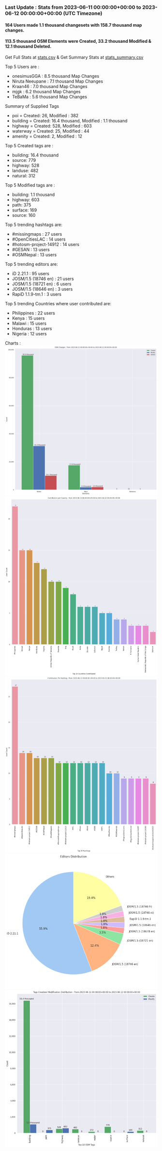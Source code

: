 ### Last Update : Stats from 2023-06-11 00:00:00+00:00 to 2023-06-12 00:00:00+00:00 (UTC Timezone)

#### 164 Users made 1.1 thousand changesets with 158.7 thousand map changes.
#### 113.5 thousand OSM Elements were Created, 33.2 thousand Modified & 12.1 thousand Deleted.
Get Full Stats at [stats.csv](/stats/hotosm/Daily/stats.csv)
 & Get Summary Stats at [stats_summary.csv](/stats/hotosm/Daily/stats_summary.csv)

Top 5 Users are : 
- onesimusGGA : 8.5 thousand Map Changes
- Niruta Neeupane : 7.1 thousand Map Changes
- Kraan46 : 7.0 thousand Map Changes
- mjgk : 6.2 thousand Map Changes
- TeBaMa : 5.6 thousand Map Changes

Summary of Supplied Tags
- poi = Created: 26, Modified : 382
- building = Created: 16.4 thousand, Modified : 1.1 thousand
- highway = Created: 528, Modified : 603
- waterway = Created: 25, Modified : 44
- amenity = Created: 2, Modified : 12


Top 5 Created tags are :
- building: 16.4 thousand
- source: 779
- highway: 528
- landuse: 482
- natural: 312


Top 5 Modified tags are :
- building: 1.1 thousand
- highway: 603
- path: 375
- surface: 169
- source: 160


Top 5 trending hashtags are:
- #missingmaps : 27 users
- #OpenCitiesLAC : 14 users
- #hotosm-project-14912 : 14 users
- #GESAN : 13 users
- #OSMNepal : 13 users


Top 5 trending editors are:
- iD 2.21.1 : 95 users
- JOSM/1.5 (18746 en) : 21 users
- JOSM/1.5 (18721 en) : 6 users
- JOSM/1.5 (18646 en) : 3 users
- RapiD 1.1.9-tm.1 : 3 users


Top 5 trending Countries where user contributed are:
- Philippines : 22 users
- Kenya : 15 users
- Malawi : 15 users
- Honduras : 13 users
- Nigeria : 12 users


 Charts : 
![Alt text](./stats_osm_changes.png) 
![Alt text](./stats_users_per_country.png) 
![Alt text](./stats_users_per_hashtag.png) 
![Alt text](./stats_editors_pie_chart.png) 
![Alt text](./stats_tags.png) 
